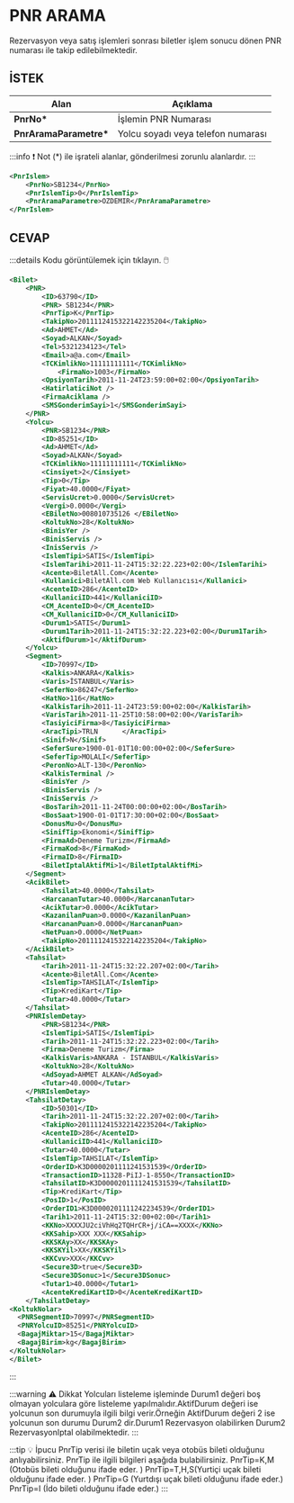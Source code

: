 # PNR ARAMA

Rezervasyon veya satış işlemleri sonrası biletler işlem sonucu dönen PNR numarası ile takip edilebilmektedir.

## İSTEK

| Alan                    | Açıklama                           |
| ----------------------- | ---------------------------------- |
| **PnrNo\***             | İşlemin PNR Numarası               |
| **PnrAramaParametre\*** | Yolcu soyadı veya telefon numarası |

:::info :exclamation: Not 
(\*) ile işrateli alanlar, gönderilmesi zorunlu alanlardır.
:::

```xml
<PnrIslem>
	<PnrNo>SB1234</PnrNo>
	<PnrIslemTip>0</PnrIslemTip>
	<PnrAramaParametre>OZDEMIR</PnrAramaParametre>
</PnrIslem>
```

## CEVAP

:::details Kodu görüntülemek için tıklayın. :computer_mouse:

```xml
<Bilet>
	<PNR>
		<ID>63790</ID>
		<PNR> SB1234</PNR>
		<PnrTip>K</PnrTip>
		<TakipNo>2011112415322142235204</TakipNo>
		<Ad>AHMET</Ad>
		<Soyad>ALKAN</Soyad>
		<Tel>5321234123</Tel>
		<Email>a@a.com</Email>
		<TCKimlikNo>11111111111</TCKimlikNo>
            <FirmaNo>1003</FirmaNo>
		<OpsiyonTarih>2011-11-24T23:59:00+02:00</OpsiyonTarih>
		<HatirlaticiNot />
		<FirmaAciklama />
		<SMSGonderimSayi>1</SMSGonderimSayi>
	</PNR>
	<Yolcu>
		<PNR>SB1234</PNR>
		<ID>85251</ID>
		<Ad>AHMET</Ad>
		<Soyad>ALKAN</Soyad>
		<TCKimlikNo>11111111111</TCKimlikNo>
		<Cinsiyet>2</Cinsiyet>
		<Tip>0</Tip>
		<Fiyat>40.0000</Fiyat>
		<ServisUcret>0.0000</ServisUcret>
		<Vergi>0.0000</Vergi>
		<EBiletNo>008010735126 </EBiletNo>
		<KoltukNo>28</KoltukNo>
		<BinisYer />
		<BinisServis />
		<InisServis />
		<IslemTipi>SATIS</IslemTipi>
		<IslemTarihi>2011-11-24T15:32:22.223+02:00</IslemTarihi>
		<Acente>BiletAll.Com</Acente>
		<Kullanici>BiletAll.com Web Kullanıcısı</Kullanici>
		<AcenteID>286</AcenteID>
		<KullaniciID>441</KullaniciID>
		<CM_AcenteID>0</CM_AcenteID>
		<CM_KullaniciID>0</CM_KullaniciID>
		<Durum1>SATIS</Durum1>
		<Durum1Tarih>2011-11-24T15:32:22.223+02:00</Durum1Tarih>
		<AktifDurum>1</AktifDurum>
	</Yolcu>
	<Segment>
		<ID>70997</ID>
		<Kalkis>ANKARA</Kalkis>
		<Varis>İSTANBUL</Varis>
		<SeferNo>86247</SeferNo>
		<HatNo>116</HatNo>
		<KalkisTarih>2011-11-24T23:59:00+02:00</KalkisTarih>
		<VarisTarih>2011-11-25T10:58:00+02:00</VarisTarih>
		<TasiyiciFirma>8</TasiyiciFirma>
		<AracTipi>TRLN      </AracTipi>
		<Sinif>N</Sinif>
		<SeferSure>1900-01-01T10:00:00+02:00</SeferSure>
		<SeferTip>MOLALI</SeferTip>
		<PeronNo>ALT-130</PeronNo>
		<KalkisTerminal />
		<BinisYer />
		<BinisServis />
		<InisServis />
		<BosTarih>2011-11-24T00:00:00+02:00</BosTarih>
		<BosSaat>1900-01-01T17:30:00+02:00</BosSaat>
		<DonusMu>0</DonusMu>
		<SinifTip>Ekonomi</SinifTip>
		<FirmaAd>Deneme Turizm</FirmaAd>
		<FirmaKod>8</FirmaKod>
		<FirmaID>8</FirmaID>
		<BiletIptalAktifMi>1</BiletIptalAktifMi>
	</Segment>
	<AcikBilet>
		<Tahsilat>40.0000</Tahsilat>
		<HarcananTutar>40.0000</HarcananTutar>
		<AcikTutar>0.0000</AcikTutar>
		<KazanilanPuan>0.0000</KazanilanPuan>
		<HarcananPuan>0.0000</HarcananPuan>
		<NetPuan>0.0000</NetPuan>
		<TakipNo>2011112415322142235204</TakipNo>
	</AcikBilet>
	<Tahsilat>
		<Tarih>2011-11-24T15:32:22.207+02:00</Tarih>
		<Acente>BiletAll.Com</Acente>
		<IslemTip>TAHSILAT</IslemTip>
		<Tip>KrediKart</Tip>
		<Tutar>40.0000</Tutar>
	</Tahsilat>
	<PNRIslemDetay>
		<PNR>SB1234</PNR>
		<IslemTipi>SATIS</IslemTipi>
		<Tarih>2011-11-24T15:32:22.223+02:00</Tarih>
		<Firma>Deneme Turizm</Firma>
		<KalkisVaris>ANKARA - İSTANBUL</KalkisVaris>
		<KoltukNo>28</KoltukNo>
		<AdSoyad>AHMET ALKAN</AdSoyad>
		<Tutar>40.0000</Tutar>
	</PNRIslemDetay>
	<TahsilatDetay>
		<ID>50301</ID>
		<Tarih>2011-11-24T15:32:22.207+02:00</Tarih>
		<TakipNo>2011112415322142235204</TakipNo>
		<AcenteID>286</AcenteID>
		<KullaniciID>441</KullaniciID>
		<Tutar>40.0000</Tutar>
		<IslemTip>TAHSILAT</IslemTip>
		<OrderID>K3D0000201111241531539</OrderID>
		<TransactionID>11328-PiIJ-1-8550</TransactionID>
		<TahsilatID>K3D0000201111241531539</TahsilatID>
		<Tip>KrediKart</Tip>
		<PosID>1</PosID>
		<OrderID1>K3D0000201111242234539</OrderID1>
		<Tarih1>2011-11-24T15:32:00+02:00</Tarih1>
		<KKNo>XXXXJU2ciVhHq2TQHrCR+j/iCA==XXXX</KKNo>
		<KKSahip>XXX XXX</KKSahip>
		<KKSKAy>XX</KKSKAy>
		<KKSKYil>XX</KKSKYil>
		<KKCvv>XXX</KKCvv>
		<Secure3D>true</Secure3D>
		<Secure3DSonuc>1</Secure3DSonuc>
		<Tutar1>40.0000</Tutar1>
		<AcenteKrediKartID>0</AcenteKrediKartID>
	</TahsilatDetay>
<KoltukNolar>
  <PNRSegmentID>70997</PNRSegmentID>
  <PNRYolcuID>85251</PNRYolcuID>
  <BagajMiktar>15</BagajMiktar>
  <BagajBirim>kg</BagajBirim>
</KoltukNolar>
</Bilet>
```

:::

:::warning :warning: Dikkat
Yolcuları listeleme işleminde Durum1 değeri boş olmayan yolculara göre listeleme yapılmalıdır.AktifDurum değeri ise yolcunun son durumuyla ilgili bilgi verir.Örneğin AktifDurum değeri 2 ise yolcunun son durumu Durum2 dir.Durum1 Rezervasyon olabilirken Durum2 RezervasyonIptal olabilmektedir.
:::

:::tip :bulb: İpucu
PnrTip verisi ile biletin uçak veya otobüs bileti olduğunu anlıyabilirsiniz. PnrTip ile ilgili bilgileri aşağıda bulabilirsiniz.
PnrTip=K,M (Otobüs bileti olduğunu ifade eder. )
PnrTip=T,H,S(Yurtiçi uçak bileti olduğunu ifade eder. )
PnrTip=G (Yurtdışı uçak bileti olduğunu ifade eder.)
PnrTip=I (İdo bileti olduğunu ifade eder.)
:::
